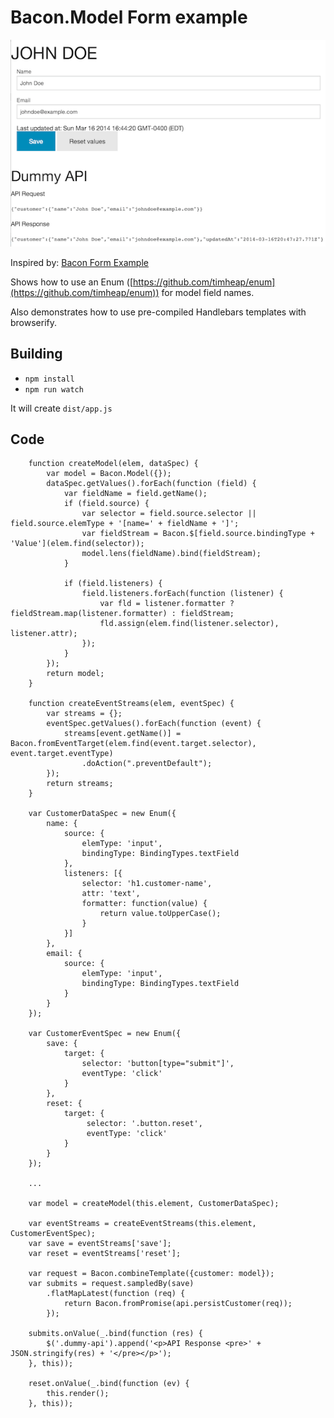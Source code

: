 Bacon.Model Form example
========================

![ ](screen.png)

Inspired by: [Bacon Form Example](https://github.com/nnarhinen/bacon-form-example)

Shows how to use an Enum ([https://github.com/timheap/enum](https://github.com/timheap/enum)) for model field names.

Also demonstrates how to use pre-compiled Handlebars templates with browserify.

Building
--------

 * `npm install`
 * `npm run watch`

It will create `dist/app.js`

Code
----
        function createModel(elem, dataSpec) {
            var model = Bacon.Model({});
            dataSpec.getValues().forEach(function (field) {
                var fieldName = field.getName();
                if (field.source) {
                    var selector = field.source.selector || field.source.elemType + '[name=' + fieldName + ']';
                    var fieldStream = Bacon.$[field.source.bindingType + 'Value'](elem.find(selector));
                    model.lens(fieldName).bind(fieldStream);
                }

                if (field.listeners) {
                    field.listeners.forEach(function (listener) {
                        var fld = listener.formatter ? fieldStream.map(listener.formatter) : fieldStream;
                        fld.assign(elem.find(listener.selector), listener.attr);
                    });
                }
            });
            return model;
        }

        function createEventStreams(elem, eventSpec) {
            var streams = {};
            eventSpec.getValues().forEach(function (event) {
                streams[event.getName()] = Bacon.fromEventTarget(elem.find(event.target.selector), event.target.eventType)
                    .doAction(".preventDefault");
            });
            return streams;
        }

        var CustomerDataSpec = new Enum({
            name: {
                source: {
                    elemType: 'input',
                    bindingType: BindingTypes.textField
                },
                listeners: [{
                    selector: 'h1.customer-name',
                    attr: 'text',
                    formatter: function(value) {
                        return value.toUpperCase();
                    }
                }]
            },
            email: {
                source: {
                    elemType: 'input',
                    bindingType: BindingTypes.textField
                }
            }
        });

        var CustomerEventSpec = new Enum({
            save: {
                target: {
                    selector: 'button[type="submit"]',
                    eventType: 'click'
                }
            },
            reset: {
                target: {
                     selector: '.button.reset',
                     eventType: 'click'
                }
            }
        });

        ...

        var model = createModel(this.element, CustomerDataSpec);

        var eventStreams = createEventStreams(this.element, CustomerEventSpec);
        var save = eventStreams['save'];
        var reset = eventStreams['reset'];

        var request = Bacon.combineTemplate({customer: model});
        var submits = request.sampledBy(save)
            .flatMapLatest(function (req) {
                return Bacon.fromPromise(api.persistCustomer(req));
            });

        submits.onValue(_.bind(function (res) {
            $('.dummy-api').append('<p>API Response <pre>' + JSON.stringify(res) + '</pre></p>');
        }, this));

        reset.onValue(_.bind(function (ev) {
            this.render();
        }, this));
